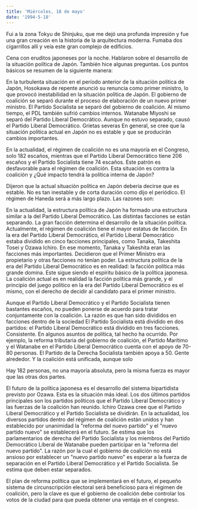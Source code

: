 ```yaml
---
title: 'Miércoles, 18 de mayo'
date: '1994-5-18'
---
```


Fui a la zona Tokyu de Shinjuku, que me dejó una profunda impresión y fue una gran creación en la historia de la arquitectura moderna. Fumaba dos cigarrillos allí y veía este gran complejo de edificios.

Cena con eruditos japoneses por la noche. Hablaron sobre el desarrollo de la situación política de Japón. También hice algunas preguntas. Los puntos básicos se resumen de la siguiente manera:

En la turbulenta situación en el período anterior de la situación política de Japón, Hosokawa de repente anunció su renuncia como primer ministro, lo que provocó inestabilidad en la situación política de Japón. El gobierno de coalición se separó durante el proceso de elaboración de un nuevo primer ministro. El Partido Socialista se separó del gobierno de coalición. Al mismo tiempo, el PDL también sufrió cambios internos. Watanabe Miyoshi se separó del Partido Liberal Democrático. Aunque no estuvo separado, causó el Partido Liberal Democrático. Grietas severas En general, se cree que la situación política actual en Japón no es estable y que se producirán cambios importantes.

En la actualidad, el régimen de coalición no es una mayoría en el Congreso, solo 182 escaños, mientras que el Partido Liberal Democrático tiene 206 escaños y el Partido Socialista tiene 74 escaños. Este patrón es desfavorable para el régimen de coalición. Esta situación es contra la coalición y ¿Qué impacto tendrá la política interna de Japón?

Dijeron que la actual situación política en Japón debería decirse que es estable. No es tan inestable y de corta duración como dijo el periódico. El régimen de Haneda será a más largo plazo. Las razones son:

En la actualidad, la estructura política de Japón ha formado una estructura similar a la del Partido Liberal Democrático. Las distintas facciones se están separando. La gran facción determina el desarrollo de la situación política. Actualmente, el régimen de coalición tiene el mayor estatus de facción. En la era del Partido Liberal Democrático, el Partido Liberal Democrático estaba dividido en cinco facciones principales, como Tanaka, Takeshita Tosei y Ozawa Ichiro. En ese momento, Tanaka y Takeshita eran las facciones más importantes. Decidieron que el Primer Ministro era propietario y otras facciones no tenían poder. La estructura política de la era del Partido Liberal Democrático es en realidad: la facción política más grande domina. Este sigue siendo el espíritu básico de la política japonesa. La coalición actual es en realidad la facción política más grande, y el principio del juego político en la era del Partido Liberal Democrático es el mismo, con el derecho de decidir al candidato para el primer ministro.

Aunque el Partido Liberal Democrático y el Partido Socialista tienen bastantes escaños, no pueden ponerse de acuerdo para tratar conjuntamente con la coalición. La razón es que han sido divididos en facciones dentro de la sociedad El Partido Socialista está dividido en dos partidos: el Partido Liberal Democrático está dividido en tres facciones. Consistente. En algunos asuntos de política, tal hecho ha ocurrido. Por ejemplo, la reforma tributaria del gobierno de coalición, el Partido Marítimo y el Watanabe en el Partido Liberal Democrático cuenta con el apoyo de 70-80 personas. El Partido de la Derecha Socialista también apoya a 50. Gente alrededor. Y la coalición está unificada, aunque solo

Hay 182 personas, no una mayoría absoluta, pero la misma fuerza es mayor que las otras dos partes.

El futuro de la política japonesa es el desarrollo del sistema bipartidista previsto por Ozawa. Esta es la situación más ideal. Los dos últimos partidos principales son los partidos políticos que el Partido Liberal Democrático y las fuerzas de la coalición han reunido. Ichiro Ozawa cree que el Partido Liberal Democrático y el Partido Socialista se dividirán. En la actualidad, los diversos partidos dentro del régimen de coalición están unidos y han establecido por unanimidad la "reforma del nuevo partido" y el "nuevo partido nuevo" se establecerá en el futuro. Se estima que los parlamentarios de derecha del Partido Socialista y los miembros del Partido Democrático Liberal de Watanabe pueden participar en la "reforma del nuevo partido". La razón por la cual el gobierno de coalición no está ansioso por establecer un "nuevo partido nuevo" es esperar a la fuerza de separación en el Partido Liberal Democrático y el Partido Socialista. Se estima que deben estar separados.

El plan de reforma política que se implementará en el futuro, el pequeño sistema de circunscripción electoral será beneficioso para el régimen de coalición, pero la clave es que el gobierno de coalición debe controlar los votos de la ciudad para que pueda obtener una ventaja en el congreso.

